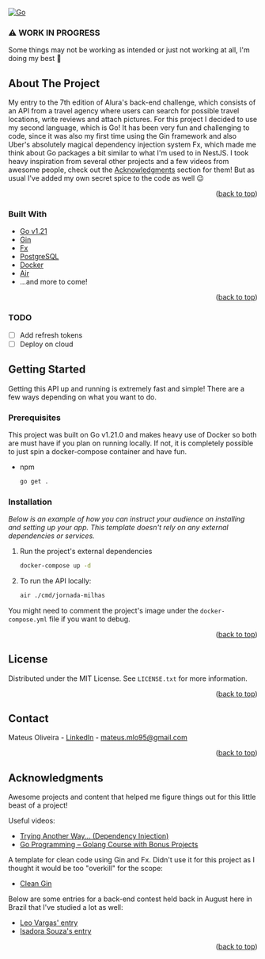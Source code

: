 [![Go](https://github.com/mateusmlo/jornada-milhas/actions/workflows/go.yml/badge.svg)](https://github.com/mateusmlo/jornada-milhas/actions/workflows/go.yml)
<div id="top"></div>
<!--
*** Thanks for checking out the Best-README-Template. If you have a suggestion
*** that would make this better, please fork the repo and create a pull request
*** or simply open an issue with the tag "enhancement".
*** Don't forget to give the project a star!
*** Thanks again! Now go create something AMAZING! :D
-->


### ⚠️ WORK IN PROGRESS
Some things may not be working as intended or just not working at all, I'm doing my best 🥲

<!-- ABOUT THE PROJECT -->
## About The Project

My entry to the 7th edition of Alura's back-end challenge, which consists of an API from a travel agency where users can search for possible travel locations, write reviews and attach pictures. For this project I decided to use my second language, which is Go! It has been very fun and challenging to code, since it was also my first time using the Gin framework and also Uber's absolutely magical dependency injection system Fx, which made me think about Go packages a bit similar to what I'm used to in NestJS. I took heavy inspiration from several other projects and a few videos from awesome people, check out the <a href="#acknowledgments">Acknowledgments</a> section for them! But as usual I've added my own secret spice to the code as well 😉


<p align="right">(<a href="#top">back to top</a>)</p>

### Built With

* [Go v1.21](https://go.dev/)
* [Gin](https://gin-gonic.com/)
* [Fx](https://uber-go.github.io/fx/)
* [PostgreSQL](https://www.postgresql.org/)
* [Docker](https://www.docker.com/)
* [Air](https://github.com/cosmtrek/air)
* ...and more to come!

<p align="right">(<a href="#top">back to top</a>)</p>

### TODO
- [ ] Add refresh tokens
- [ ] Deploy on cloud

<!-- GETTING STARTED -->
## Getting Started

Getting this API up and running is extremely fast and simple! There are a few ways depending on what you want to do.

### Prerequisites

This project was built on Go v1.21.0 and makes heavy use of Docker so both are must have if you plan on running locally. If not, it is completely possible to just spin a docker-compose container and have fun.

* npm
  ```sh
  go get .
  ```

### Installation

_Below is an example of how you can instruct your audience on installing and setting up your app. This template doesn't rely on any external dependencies or services._

1. Run the project's external dependencies
   ```sh
   docker-compose up -d
   ```
3. To run the API locally:
   ```sh
   air ./cmd/jornada-milhas
   ```

You might need to comment the project's image under the `docker-compose.yml` file if you want to debug.

<p align="right">(<a href="#top">back to top</a>)</p>


<!-- LICENSE -->
## License

Distributed under the MIT License. See `LICENSE.txt` for more information.

<p align="right">(<a href="#top">back to top</a>)</p>



<!-- CONTACT -->
## Contact

Mateus Oliveira - [LinkedIn](https://www.linkedin.com/in/mateusmlo/) - mateus.mlo95@gmail.com

<p align="right">(<a href="#top">back to top</a>)</p>



<!-- ACKNOWLEDGMENTS -->
## Acknowledgments
Awesome projects and content that helped me figure things out for this little beast of a project!

Useful videos:
* [Trying Another Way... (Dependency Injection)](https://www.youtube.com/watch?v=8Oosc55SKrM&t=508s)
* [Go Programming – Golang Course with Bonus Projects](https://www.youtube.com/watch?v=un6ZyFkqFKo&t=10204s)


A template for clean code using Gin and Fx. Didn't use it for this project as I thought it would be too "overkill" for the scope:
* [Clean Gin](https://github.com/dipeshdulal/clean-gin)


Below are some entries for a back-end contest held back in August here in Brazil that I've studied a lot as well:
* [Leo Vargas' entry](https://github.com/leorcvargas/rinha-go)
* [Isadora Souza's entry](https://github.com/isadoramsouza/rinha-de-backend-go/tree/main)

<p align="right">(<a href="#top">back to top</a>)</p>
